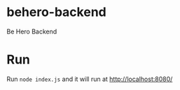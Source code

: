 # behero-backend
Be Hero Backend

# Run

Run ```node index.js``` and it will run at [http://localhost:8080/](http://localhost:8080/)
